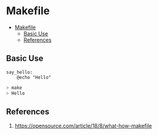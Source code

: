 # Makefile

- [Makefile](#makefile)
  - [Basic Use](#basic-use)
  - [References](#references)

## Basic Use

```
say_hello:
    @echo "Hello"
```

```sh
> make
> Hello

```

## References
1. https://opensource.com/article/18/8/what-how-makefile